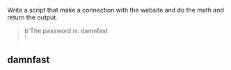 Write a script that make a connection with the website and do the math and return the output.
>b'The password is: damnfast<br />'

## damnfast
